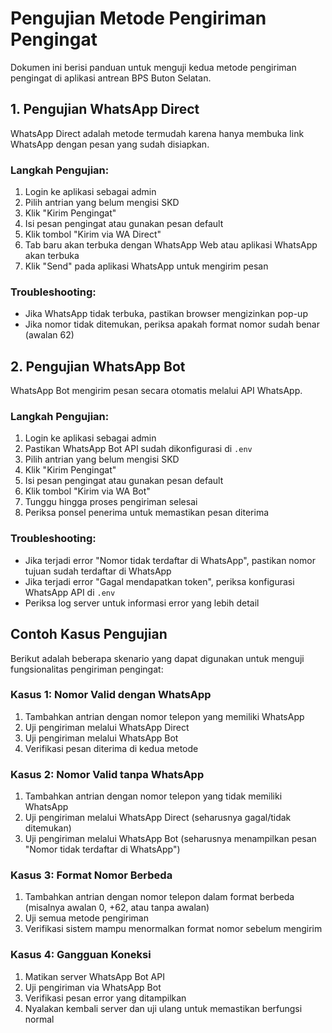 # Pengujian Metode Pengiriman Pengingat

Dokumen ini berisi panduan untuk menguji kedua metode pengiriman pengingat di aplikasi antrean BPS Buton Selatan.

## 1. Pengujian WhatsApp Direct

WhatsApp Direct adalah metode termudah karena hanya membuka link WhatsApp dengan pesan yang sudah disiapkan.

### Langkah Pengujian:

1. Login ke aplikasi sebagai admin
2. Pilih antrian yang belum mengisi SKD
3. Klik "Kirim Pengingat"
4. Isi pesan pengingat atau gunakan pesan default
5. Klik tombol "Kirim via WA Direct"
6. Tab baru akan terbuka dengan WhatsApp Web atau aplikasi WhatsApp akan terbuka
7. Klik "Send" pada aplikasi WhatsApp untuk mengirim pesan

### Troubleshooting:

- Jika WhatsApp tidak terbuka, pastikan browser mengizinkan pop-up
- Jika nomor tidak ditemukan, periksa apakah format nomor sudah benar (awalan 62)

## 2. Pengujian WhatsApp Bot

WhatsApp Bot mengirim pesan secara otomatis melalui API WhatsApp.

### Langkah Pengujian:

1. Login ke aplikasi sebagai admin
2. Pastikan WhatsApp Bot API sudah dikonfigurasi di `.env`
3. Pilih antrian yang belum mengisi SKD
4. Klik "Kirim Pengingat"
5. Isi pesan pengingat atau gunakan pesan default
6. Klik tombol "Kirim via WA Bot"
7. Tunggu hingga proses pengiriman selesai
8. Periksa ponsel penerima untuk memastikan pesan diterima

### Troubleshooting:

- Jika terjadi error "Nomor tidak terdaftar di WhatsApp", pastikan nomor tujuan sudah terdaftar di WhatsApp
- Jika terjadi error "Gagal mendapatkan token", periksa konfigurasi WhatsApp API di `.env`
- Periksa log server untuk informasi error yang lebih detail

## Contoh Kasus Pengujian

Berikut adalah beberapa skenario yang dapat digunakan untuk menguji fungsionalitas pengiriman pengingat:

### Kasus 1: Nomor Valid dengan WhatsApp

1. Tambahkan antrian dengan nomor telepon yang memiliki WhatsApp
2. Uji pengiriman melalui WhatsApp Direct
3. Uji pengiriman melalui WhatsApp Bot
4. Verifikasi pesan diterima di kedua metode

### Kasus 2: Nomor Valid tanpa WhatsApp

1. Tambahkan antrian dengan nomor telepon yang tidak memiliki WhatsApp
2. Uji pengiriman melalui WhatsApp Direct (seharusnya gagal/tidak ditemukan)
3. Uji pengiriman melalui WhatsApp Bot (seharusnya menampilkan pesan "Nomor tidak terdaftar di WhatsApp")

### Kasus 3: Format Nomor Berbeda

1. Tambahkan antrian dengan nomor telepon dalam format berbeda (misalnya awalan 0, +62, atau tanpa awalan)
2. Uji semua metode pengiriman
3. Verifikasi sistem mampu menormalkan format nomor sebelum mengirim

### Kasus 4: Gangguan Koneksi

1. Matikan server WhatsApp Bot API
2. Uji pengiriman via WhatsApp Bot
3. Verifikasi pesan error yang ditampilkan
4. Nyalakan kembali server dan uji ulang untuk memastikan berfungsi normal

